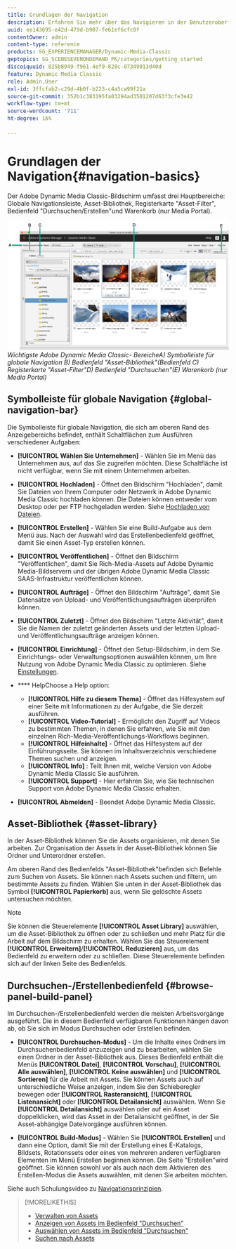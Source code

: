 ```yaml
---
title: Grundlagen der Navigation
description: Erfahren Sie mehr über das Navigieren in der Benutzeroberfläche von Adobe Dynamic Media Classic.
uuid: ee143695-e42d-479d-b907-fe61ef6cfc0f
contentOwner: admin
content-type: reference
products: SG_EXPERIENCEMANAGER/Dynamic-Media-Classic
geptopics: SG_SCENESEVENONDEMAND_PK/categories/getting_started
discoiquuid: 825b8949-f961-4ef9-828c-07349013d40d
feature: Dynamic Media Classic
role: Admin,User
exl-id: 3ffcfab2-c29d-4b0f-b223-c4a5ca99f21a
source-git-commit: 352b1c383195fa03294ad3501207d63f3cfe3e42
workflow-type: tm+mt
source-wordcount: '711'
ht-degree: 16%

---
```


# Grundlagen der Navigation{#navigation-basics}

Der Adobe Dynamic Media Classic-Bildschirm umfasst drei Hauptbereiche: Globale Navigationsleiste, Asset-Bibliothek, Registerkarte &quot;Asset-Filter&quot;, Bedienfeld &quot;Durchsuchen/Erstellen&quot;und Warenkorb (nur Media Portal).

![Navigationsprinzipien ](/help/assets/gs_navigation_basics_popup_popup.png)
*Wichtigste Adobe Dynamic Media Classic-*
*BereicheA) Symbolleiste für globale Navigation B) Bedienfeld &quot;Asset-Bibliothek&quot;(Bedienfeld C) Registerkarte &quot;Asset-Filter&quot;D) Bedienfeld &quot;Durchsuchen&quot;(E) Warenkorb (nur Media Portal)*

## Symbolleiste für globale Navigation {#global-navigation-bar}

Die Symbolleiste für globale Navigation, die sich am oberen Rand des Anzeigebereichs befindet, enthält Schaltflächen zum Ausführen verschiedener Aufgaben:

* **[!UICONTROL Wählen Sie Unternehmen]**  - Wählen Sie im Menü das Unternehmen aus, auf das Sie zugreifen möchten. Diese Schaltfläche ist nicht verfügbar, wenn Sie mit einem Unternehmen arbeiten.

* **[!UICONTROL Hochladen]**  - Öffnet den Bildschirm &quot;Hochladen&quot;, damit Sie Dateien von Ihrem Computer oder Netzwerk in Adobe Dynamic Media Classic hochladen können. Die Dateien können entweder vom Desktop oder per FTP hochgeladen werden. Siehe [Hochladen von Dateien](/help/uploading-files.md).

* **[!UICONTROL Erstellen]**  - Wählen Sie eine Build-Aufgabe aus dem Menü aus. Nach der Auswahl wird das Erstellenbedienfeld geöffnet, damit Sie einen Asset-Typ erstellen können.

* **[!UICONTROL Veröffentlichen]**  - Öffnet den Bildschirm &quot;Veröffentlichen&quot;, damit Sie Rich-Media-Assets auf Adobe Dynamic Media-Bildservern und der übrigen Adobe Dynamic Media Classic SAAS-Infrastruktur veröffentlichen können.

* **[!UICONTROL Aufträge]**  - Öffnet den Bildschirm &quot;Aufträge&quot;, damit Sie Datensätze von Upload- und Veröffentlichungsaufträgen überprüfen können.

* **[!UICONTROL Zuletzt]**  - Öffnet den Bildschirm &quot;Letzte Aktivität&quot;, damit Sie die Namen der zuletzt geänderten Assets und der letzten Upload- und Veröffentlichungsaufträge anzeigen können.

* **[!UICONTROL Einrichtung]**  - Öffnet den Setup-Bildschirm, in dem Sie Einrichtungs- oder Verwaltungsoptionen auswählen können, um Ihre Nutzung von Adobe Dynamic Media Classic zu optimieren. Siehe [Einstellungen](/help/setup-basics.md).

* **** HelpChoose a Help option:

   * **[!UICONTROL Hilfe zu diesem Thema]**  - Öffnet das Hilfesystem auf einer Seite mit Informationen zu der Aufgabe, die Sie derzeit ausführen.
   * **[!UICONTROL Video-Tutorial]**  - Ermöglicht den Zugriff auf Videos zu bestimmten Themen, in denen Sie erfahren, wie Sie mit den einzelnen Rich-Media-Veröffentlichungs-Workflows beginnen.
   * **[!UICONTROL Hilfeinhalte]**  - Öffnet das Hilfesystem auf der Einführungsseite. Sie können im Inhaltsverzeichnis verschiedene Themen suchen und anzeigen.
   * **[!UICONTROL Info]** : Teilt Ihnen mit, welche Version von Adobe Dynamic Media Classic Sie ausführen.
   * **[!UICONTROL Support]**  - Hier erfahren Sie, wie Sie technischen Support von Adobe Dynamic Media Classic erhalten.

* **[!UICONTROL Abmelden]**  - Beendet Adobe Dynamic Media Classic.

## Asset-Bibliothek {#asset-library}

In der Asset-Bibliothek können Sie die Assets organisieren, mit denen Sie arbeiten. Zur Organisation der Assets in der Asset-Bibliothek können Sie Ordner und Unterordner erstellen.

Am oberen Rand des Bedienfelds &quot;Asset-Bibliothek&quot;befinden sich Befehle zum Suchen von Assets. Sie können nach Assets suchen und filtern, um bestimmte Assets zu finden. Wählen Sie unten in der Asset-Bibliothek das Symbol **[!UICONTROL Papierkorb]** aus, wenn Sie gelöschte Assets untersuchen möchten.

>[!NOTE]
>
>Sie können die Steuerelemente **[!UICONTROL Asset Library]** auswählen, um die Asset-Bibliothek zu öffnen oder zu schließen und mehr Platz für die Arbeit auf dem Bildschirm zu erhalten. Wählen Sie das Steuerelement **[!UICONTROL Erweitern]**/**[!UICONTROL Reduzieren]** aus, um das Bedienfeld zu erweitern oder zu schließen. Diese Steuerelemente befinden sich auf der linken Seite des Bedienfelds.

## Durchsuchen-/Erstellenbedienfeld {#browse-panel-build-panel}

Im Durchsuchen-/Erstellenbedienfeld werden die meisten Arbeitsvorgänge ausgeführt. Die in diesem Bedienfeld verfügbaren Funktionen hängen davon ab, ob Sie sich im Modus Durchsuchen oder Erstellen befinden.

* **[!UICONTROL Durchsuchen-Modus]**  - Um die Inhalte eines Ordners im Durchsuchenbedienfeld anzuzeigen und zu bearbeiten, wählen Sie einen Ordner in der Asset-Bibliothek aus. Dieses Bedienfeld enthält die Menüs **[!UICONTROL Datei]**, **[!UICONTROL Vorschau]**, **[!UICONTROL Alle auswählen]**, **[!UICONTROL Keine auswählen]** und **[!UICONTROL Sortieren]** für die Arbeit mit Assets. Sie können Assets auch auf unterschiedliche Weise anzeigen, indem Sie den Schieberegler bewegen oder **[!UICONTROL Rasteransicht]**, **[!UICONTROL Listenansicht]** oder **[!UICONTROL Detailansicht]** auswählen. Wenn Sie **[!UICONTROL Detailansicht]** auswählen oder auf ein Asset doppelklicken, wird das Asset in der Detailansicht geöffnet, in der Sie Asset-abhängige Dateivorgänge ausführen können.

* **[!UICONTROL Build-Modus]**  - Wählen Sie  **[!UICONTROL Erstellen]** und dann eine Option, damit Sie mit der Erstellung eines E-Katalogs, Bildsets, Rotationssets oder eines von mehreren anderen verfügbaren Elementen im Menü Erstellen beginnen können. Die Seite &quot;Erstellen&quot;wird geöffnet. Sie können sowohl vor als auch nach dem Aktivieren des Erstellen-Modus die Assets auswählen, mit denen Sie arbeiten möchten.

Siehe auch Schulungsvideo zu [Navigationsprinzipien](https://s7d5.scene7.com/s7viewers/html5/VideoViewer.html?videoserverurl=https://s7d5.scene7.com/is/content/&amp;emailurl=https://s7d5.scene7.com/s7/emailFriend&amp;serverUrl=https://s7d5.scene7.com/is/image/&amp;config=Scene7SharedAssets/Universal_HTML5_Video&amp;contenturl=https://s7d5.scene7.com/skins/&amp;asset=S7tutorials/571_Navigation%20Basics_converted%20renamed_Getting%20Started-AVS).

>[!MORELIKETHIS]
>
>* [Verwalten von Assets](about-managing-assets.md)
>* [Anzeigen von Assets im Bedienfeld &quot;Durchsuchen&quot;](viewing-assets-browse-panel.md#viewing_assets_in_the_browse_panel)
>* [Auswählen von Assets im Bedienfeld &quot;Durchsuchen&quot;](selecting-assets-browse-panel.md#selecting_assets_in_the_browse_panel)
>* [Suchen nach Assets](searching-assets.md#searching_assets)

